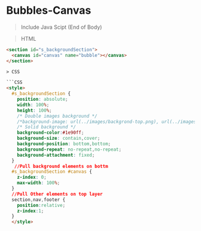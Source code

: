 # Bubbles-Canvas

> Include Java Scipt (End of Body)

<script src="./javascripts/script.js"></script>

> HTML

```HTML
<section id="s_backgroundSection">
  <canvas id="canvas" name="bubble"></canvas>
</section>

> CSS

```CSS
<style>
  #s_backgroundSection {
    position: absolute;
    width: 100%;
    height: 100%;
    /* Double images background */
    /*background-image: url(../images/backgrond-top.png), url(../images/background-bottom.png);*/
    /* Solid background */
    background-color:#1e90ff;
    background-size: contain,cover;
    background-position: bottom,bottom;
    background-repeat: no-repeat,no-repeat;
    background-attachment: fixed;
  }
   //Pull background elements on bottm
  #s_backgroundSection #canvas {
    z-index: 0;
    max-width: 100%;
  }
  //Pull Other elements on top layer
  section,nav,footer {
    position:relative;
    z-index:1;
  }
  </style>




